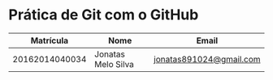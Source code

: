 # Prática de Git com o GitHub

Matrícula | Nome | Email
--- | --- | ---
20162014040034 | Jonatas Melo Silva | jonatas891024@gmail.com
